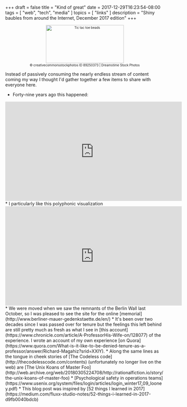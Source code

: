 +++
draft = false
title = "Kind of great"
date = 2017-12-29T16:23:54-08:00
tags = [
  "web",
  "tech",
  "media"
]
topics = [
  "links"
]
description = "Shiny baubles from around the Internet, December 2017 edition"
+++

<div align="center" style="font-size:x-small"><img src="https://milkfish08.s3.amazonaws.com/photo/blog/abovethefold/dreamstime_xxl_89250373.jpg" alt="Tic tac toe beads" width="247" height="121" /><br />
© creativecommonsstockphotos
ID 89250373 | Dreamstime Stock Photos</div>

Instead of passively consuming the nearly endless stream of content coming my
way I thought I'd gather together a few items to share with everyone here.

* Forty-nine years ago this happened:
<iframe width="560" height="315" src="https://www.youtube.com/embed/XEmn0uaQCYc" frameborder="0" gesture="media" allow="encrypted-media" allowfullscreen></iframe>
* I particularly like this polyphonic visualization
<iframe width="560" height="315" src="https://www.youtube.com/embed/bTyiFBVGpqo" frameborder="0" gesture="media" allow="encrypted-media" allowfullscreen></iframe>
* We were moved when we saw the remnants of the Berlin Wall last October, so I
was pleased to see the site for the online
[memorial](http://www.berliner-mauer-gedenkstaette.de/en/)
* It's been over two decades since I was passed over for tenure but the feelings
this left behind are still pretty much as fresh as what I see in
[this account](https://www.chronicle.com/article/A-ProfessorHis-Wife-on/128077)
of the experience. I wrote an account of my own experience
[on Quora](https://www.quora.com/What-is-it-like-to-be-denied-tenure-as-a-professor/answer/Richard-Magahiz?srid=XXIY).
* Along the same lines as the tongue in cheek stories of
[The Codeless code](http://thecodelesscode.com/contents) (unfortunately no longer
live on the web) are [The Unix Koans of Master Foo](http://web.archive.org/web/20180305224708/http://rationalfiction.io/story/the-unix-koans-of-master-foo)
* [Psychological safety in operations teams](https://www.usenix.org/system/files/login/articles/login_winter17_09_looney.pdf)
* This blog post was inspired by
[52 things I learned in 2017](https://medium.com/fluxx-studio-notes/52-things-i-learned-in-2017-d9fb0040bdcb)
